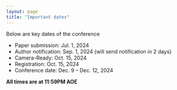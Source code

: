 ```yaml
---
layout: page 
title: "Important dates"
---
```

Below are key dates of the conference
- Paper submission: Jul. 1, 2024
- Author notification: Sep. 1, 2024 (will send notification in 2 days)
- Camera-Ready: Oct. 15, 2024
- Registration: Oct. 15, 2024
- Conference date: Dec. 9 – Dec. 12, 2024

**All times are at 11:59PM AOE**
